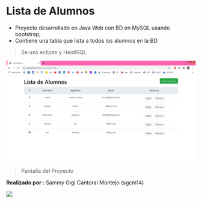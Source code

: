 # Lista de Alumnos

- Proyecto desarrollado en Java Web con BD en MySQL usando bootstrap;
- Contiene una tabla que lista a todos los alumnos en la BD
> Se usó eclipse y HeidiSQL

![](https://raw.githubusercontent.com/sgcm14/proyecto-javaweb/master/doc/lista_Alumnos.png)
> Pantalla del Proyecto

**Realizado por :** Sammy Gigi Cantoral Montejo (sgcm14)

![](https://edteam-media.s3.amazonaws.com/users/avatar/16f3b00c-18cf-43f5-af5f-f9692fa3e5f1.jpg)